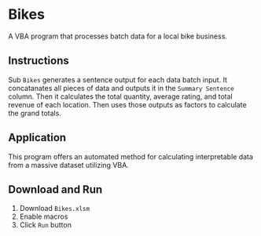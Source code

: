 # Bikes
A VBA program that processes batch data for a local bike business.

## Instructions
Sub `Bikes` generates a sentence output for each data batch input. It concatanates all pieces of data and outputs it in the `Summary Sentence` column. Then it calculates the total quantity, average rating, and total revenue of each location. Then uses those outputs as factors to calculate the grand totals.

## Application
This program offers an automated method for calculating interpretable data from a massive dataset utilizing VBA.

## Download and Run
1) Download `Bikes.xlsm`
2) Enable macros
3) Click `Run` button
